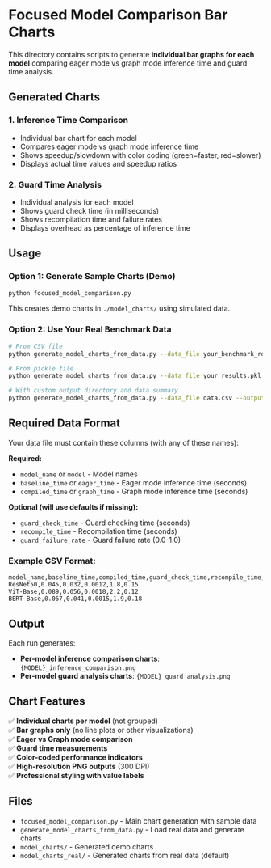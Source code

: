 # Focused Model Comparison Bar Charts

This directory contains scripts to generate **individual bar graphs for each model** comparing eager mode vs graph mode inference time and guard time analysis.

## Generated Charts

### 1. Inference Time Comparison
- Individual bar chart for each model
- Compares eager mode vs graph mode inference time
- Shows speedup/slowdown with color coding (green=faster, red=slower)
- Displays actual time values and speedup ratios

### 2. Guard Time Analysis  
- Individual analysis for each model
- Shows guard check time (in milliseconds)
- Shows recompilation time and failure rates
- Displays overhead as percentage of inference time

## Usage

### Option 1: Generate Sample Charts (Demo)
```bash
python focused_model_comparison.py
```
This creates demo charts in `./model_charts/` using simulated data.

### Option 2: Use Your Real Benchmark Data
```bash
# From CSV file
python generate_model_charts_from_data.py --data_file your_benchmark_results.csv

# From pickle file  
python generate_model_charts_from_data.py --data_file your_results.pkl

# With custom output directory and data summary
python generate_model_charts_from_data.py --data_file data.csv --output_dir ./real_charts --show_summary
```

## Required Data Format

Your data file must contain these columns (with any of these names):

**Required:**
- `model_name` or `model` - Model names
- `baseline_time` or `eager_time` - Eager mode inference time (seconds)  
- `compiled_time` or `graph_time` - Graph mode inference time (seconds)

**Optional (will use defaults if missing):**
- `guard_check_time` - Guard checking time (seconds)
- `recompile_time` - Recompilation time (seconds)
- `guard_failure_rate` - Guard failure rate (0.0-1.0)

### Example CSV Format:
```csv
model_name,baseline_time,compiled_time,guard_check_time,recompile_time,guard_failure_rate
ResNet50,0.045,0.032,0.0012,1.8,0.15
ViT-Base,0.089,0.056,0.0018,2.2,0.12
BERT-Base,0.067,0.041,0.0015,1.9,0.18
```

## Output

Each run generates:
- **Per-model inference comparison charts**: `{MODEL}_inference_comparison.png`
- **Per-model guard analysis charts**: `{MODEL}_guard_analysis.png`

## Chart Features

✅ **Individual charts per model** (not grouped)  
✅ **Bar graphs only** (no line plots or other visualizations)  
✅ **Eager vs Graph mode comparison**  
✅ **Guard time measurements**  
✅ **Color-coded performance indicators**  
✅ **High-resolution PNG outputs** (300 DPI)  
✅ **Professional styling with value labels**

## Files

- `focused_model_comparison.py` - Main chart generation with sample data
- `generate_model_charts_from_data.py` - Load real data and generate charts  
- `model_charts/` - Generated demo charts
- `model_charts_real/` - Generated charts from real data (default) 